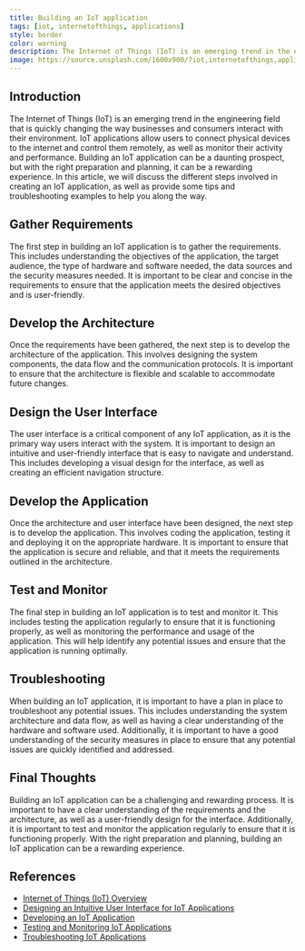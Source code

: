 ```yaml
---
title: Building an IoT application
tags: [iot, internetofthings, applications]
style: border
color: warning
description: The Internet of Things (IoT) is an emerging trend in the engineering field that is quickly changing the way businesses and consumers interact with their environment. IoT applications allow users to connect physical devices to the internet and control them remotely, as well as monitor their activity and performance. Building an IoT application can be a daunting prospect, but with the right preparation and planning, it can be a rewarding experience. In this article, we will discuss the different steps involved in creating an IoT application, as well as provide some tips and troubleshooting examples to help you along the way.
image: https://source.unsplash.com/1600x900/?iot,internetofthings,applications
---
```

## Introduction

The Internet of Things (IoT) is an emerging trend in the engineering field that is quickly changing the way businesses and consumers interact with their environment. IoT applications allow users to connect physical devices to the internet and control them remotely, as well as monitor their activity and performance. Building an IoT application can be a daunting prospect, but with the right preparation and planning, it can be a rewarding experience. In this article, we will discuss the different steps involved in creating an IoT application, as well as provide some tips and troubleshooting examples to help you along the way.

## Gather Requirements

The first step in building an IoT application is to gather the requirements. This includes understanding the objectives of the application, the target audience, the type of hardware and software needed, the data sources and the security measures needed. It is important to be clear and concise in the requirements to ensure that the application meets the desired objectives and is user-friendly.

## Develop the Architecture

Once the requirements have been gathered, the next step is to develop the architecture of the application. This involves designing the system components, the data flow and the communication protocols. It is important to ensure that the architecture is flexible and scalable to accommodate future changes.

## Design the User Interface

The user interface is a critical component of any IoT application, as it is the primary way users interact with the system. It is important to design an intuitive and user-friendly interface that is easy to navigate and understand. This includes developing a visual design for the interface, as well as creating an efficient navigation structure.

## Develop the Application

Once the architecture and user interface have been designed, the next step is to develop the application. This involves coding the application, testing it and deploying it on the appropriate hardware. It is important to ensure that the application is secure and reliable, and that it meets the requirements outlined in the architecture.

## Test and Monitor

The final step in building an IoT application is to test and monitor it. This includes testing the application regularly to ensure that it is functioning properly, as well as monitoring the performance and usage of the application. This will help identify any potential issues and ensure that the application is running optimally.

## Troubleshooting

When building an IoT application, it is important to have a plan in place to troubleshoot any potential issues. This includes understanding the system architecture and data flow, as well as having a clear understanding of the hardware and software used. Additionally, it is important to have a good understanding of the security measures in place to ensure that any potential issues are quickly identified and addressed.

## Final Thoughts

Building an IoT application can be a challenging and rewarding process. It is important to have a clear understanding of the requirements and the architecture, as well as a user-friendly design for the interface. Additionally, it is important to test and monitor the application regularly to ensure that it is functioning properly. With the right preparation and planning, building an IoT application can be a rewarding experience.

## References

- [Internet of Things (IoT) Overview](https://www.iotforall.com/what-is-iot/)
- [Designing an Intuitive User Interface for IoT Applications](https://www.iotforall.com/intuitive-user-interface-for-iot-applications/)
- [Developing an IoT Application](https://www.iotforall.com/developing-iot-application/)
- [Testing and Monitoring IoT Applications](https://www.iotforall.com/testing-and-monitoring-iot-applications/)
- [Troubleshooting IoT Applications](https://www.iotforall.com/troubleshooting-iot-applications/)